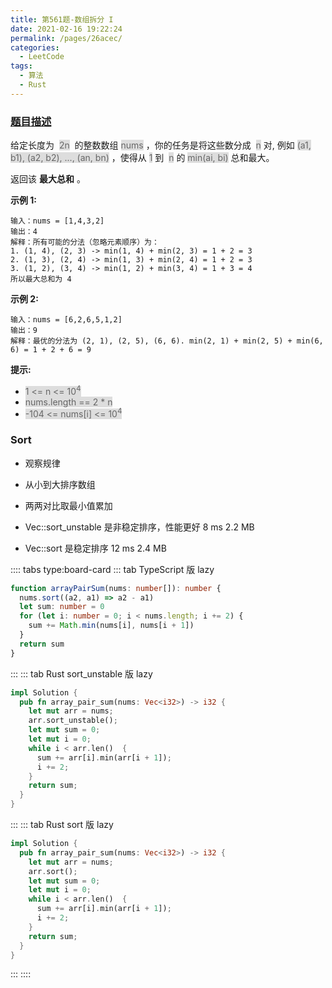 ```yaml
---
title: 第561题-数组拆分 I
date: 2021-02-16 19:22:24
permalink: /pages/26acec/
categories:
  - LeetCode
tags:
  - 算法
  - Rust
---
```


### [题目描述](https://leetcode-cn.com/problems/array-partition-i/solution/)

给定长度为  <span style="background: #ddd; color: #666;">2n</span>  的整数数组 <span style="background: #ddd; color: #666;">nums</span> ，你的任务是将这些数分成  <span style="background: #ddd; color: #666;">n</span> 对, 例如 <span style="background: #ddd; color: #666;">(a1, b1), (a2, b2), ..., (an, bn)</span> ，使得从 <span style="background: #ddd; color: #666;">1</span> 到  <span style="background: #ddd; color: #666;">n</span> 的 <span style="background: #ddd; color: #666;">min(ai, bi)</span> 总和最大。

返回该 **最大总和** 。

<!-- more -->

**示例 1:**

```
输入：nums = [1,4,3,2]
输出：4
解释：所有可能的分法（忽略元素顺序）为：
1. (1, 4), (2, 3) -> min(1, 4) + min(2, 3) = 1 + 2 = 3
2. (1, 3), (2, 4) -> min(1, 3) + min(2, 4) = 1 + 2 = 3
3. (1, 2), (3, 4) -> min(1, 2) + min(3, 4) = 1 + 3 = 4
所以最大总和为 4
```

**示例 2:**

```
输入：nums = [6,2,6,5,1,2]
输出：9
解释：最优的分法为 (2, 1), (2, 5), (6, 6). min(2, 1) + min(2, 5) + min(6, 6) = 1 + 2 + 6 = 9
```

**提示:**

- <span style="background: #ddd; color: #666;">1 <= n <= 10<sup>4</sup></span>
- <span style="background: #ddd; color: #666;">nums.length == 2 \* n</span>
- <span style="background: #ddd; color: #666;">-104 <= nums[i] <= 10<sup>4</sup></span>

### Sort

- 观察规律
- 从小到大排序数组
- 两两对比取最小值累加

- Vec::sort_unstable 是非稳定排序，性能更好 8 ms 2.2 MB
- Vec::sort 是稳定排序 12 ms 2.4 MB

:::: tabs type:board-card
::: tab TypeScript 版 lazy

```TypeScript
function arrayPairSum(nums: number[]): number {
  nums.sort((a2, a1) => a2 - a1)
  let sum: number = 0
  for (let i: number = 0; i < nums.length; i += 2) {
    sum += Math.min(nums[i], nums[i + 1])
  }
  return sum
}
```

:::
::: tab Rust sort_unstable 版 lazy

```Rust
impl Solution {
  pub fn array_pair_sum(nums: Vec<i32>) -> i32 {
    let mut arr = nums;
    arr.sort_unstable();
    let mut sum = 0;
    let mut i = 0;
    while i < arr.len()  {
      sum += arr[i].min(arr[i + 1]);
      i += 2;
    }
    return sum;
  }
}
```

:::
::: tab Rust sort 版 lazy

```Rust
impl Solution {
  pub fn array_pair_sum(nums: Vec<i32>) -> i32 {
    let mut arr = nums;
    arr.sort();
    let mut sum = 0;
    let mut i = 0;
    while i < arr.len()  {
      sum += arr[i].min(arr[i + 1]);
      i += 2;
    }
    return sum;
  }
}
```

:::
::::
